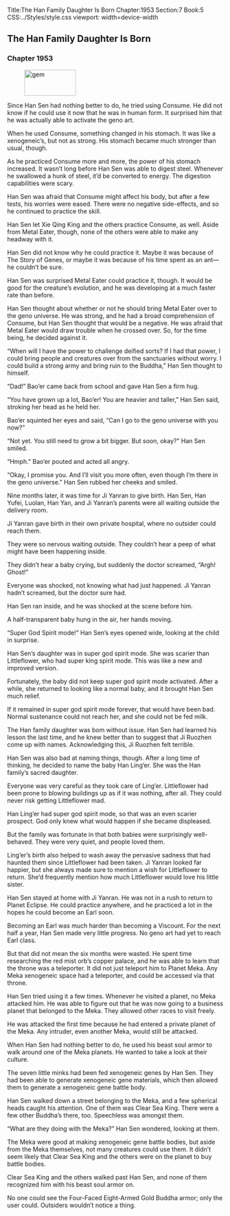 Title:The Han Family Daughter Is Born 
Chapter:1953 
Section:7 
Book:5 
CSS:../Styles/style.css 
viewport: width=device-width
  
## The Han Family Daughter Is Born
### Chapter 1953
  
<figure>
	<img src="../Images/gem.gif" alt="gem" id="gem" width="120" height="60" />
</figure>
  

  
Since Han Sen had nothing better to do, he tried using Consume. He did not know if he could use it now that he was in human form. It surprised him that he was actually able to activate the geno art.

When he used Consume, something changed in his stomach. It was like a xenogeneic’s, but not as strong. His stomach became much stronger than usual, though.

As he practiced Consume more and more, the power of his stomach increased. It wasn’t long before Han Sen was able to digest steel. Whenever he swallowed a hunk of steel, it’d be converted to energy. The digestion capabilities were scary.

Han Sen was afraid that Consume might affect his body, but after a few tests, his worries were eased. There were no negative side-effects, and so he continued to practice the skill.

Han Sen let Xie Qing King and the others practice Consume, as well. Aside from Metal Eater, though, none of the others were able to make any headway with it.

Han Sen did not know why he could practice it. Maybe it was because of The Story of Genes, or maybe it was because of his time spent as an ant—he couldn’t be sure.

Han Sen was surprised Metal Eater could practice it, though. It would be good for the creature’s evolution, and he was developing at a much faster rate than before.

Han Sen thought about whether or not he should bring Metal Eater over to the geno universe. He was strong, and he had a broad comprehension of Consume, but Han Sen thought that would be a negative. He was afraid that Metal Eater would draw trouble when he crossed over. So, for the time being, he decided against it.

“When will I have the power to challenge deified sorts? If I had that power, I could bring people and creatures over from the sanctuaries without worry. I could build a strong army and bring ruin to the Buddha,” Han Sen thought to himself.

“Dad!” Bao’er came back from school and gave Han Sen a firm hug.

“You have grown up a lot, Bao’er! You are heavier and taller,” Han Sen said, stroking her head as he held her.

Bao’er squinted her eyes and said, “Can I go to the geno universe with you now?”

“Not yet. You still need to grow a bit bigger. But soon, okay?” Han Sen smiled.

“Hmph.” Bao’er pouted and acted all angry.

“Okay, I promise you. And I’ll visit you more often, even though I’m there in the geno universe.” Han Sen rubbed her cheeks and smiled.

Nine months later, it was time for Ji Yanran to give birth. Han Sen, Han Yufei, Luolan, Han Yan, and Ji Yanran’s parents were all waiting outside the delivery room.

Ji Yanran gave birth in their own private hospital, where no outsider could reach them.

They were so nervous waiting outside. They couldn’t hear a peep of what might have been happening inside.

They didn’t hear a baby crying, but suddenly the doctor screamed, “Argh! Ghost!”

Everyone was shocked, not knowing what had just happened. Ji Yanran hadn’t screamed, but the doctor sure had.

Han Sen ran inside, and he was shocked at the scene before him.

A half-transparent baby hung in the air, her hands moving.

“Super God Spirit mode!” Han Sen’s eyes opened wide, looking at the child in surprise.

Han Sen’s daughter was in super god spirit mode. She was scarier than Littleflower, who had super king spirit mode. This was like a new and improved version.

Fortunately, the baby did not keep super god spirit mode activated. After a while, she returned to looking like a normal baby, and it brought Han Sen much relief.

If it remained in super god spirit mode forever, that would have been bad. Normal sustenance could not reach her, and she could not be fed milk.

The Han family daughter was bom without issue. Han Sen had learned his lesson the last time, and he knew better than to suggest that Ji Ruozhen come up with names. Acknowledging this, Ji Ruozhen felt terrible.

Han Sen was also bad at naming things, though. After a long time of thinking, he decided to name the baby Han Ling’er. She was the Han family’s sacred daughter.

Everyone was very careful as they took care of Ling’er. Littleflower had been prone to blowing buildings up as if it was nothing, after all. They could never risk getting Littleflower mad.

Han Ling’er had super god spirit mode, so that was an even scarier prospect. God only knew what would happen if she became displeased.

But the family was fortunate in that both babies were surprisingly well-behaved. They were very quiet, and people loved them.

Ling’er’s birth also helped to wash away the pervasive sadness that had haunted them since Littleflower had been taken. Ji Yanran looked far happier, but she always made sure to mention a wish for Littleflower to return. She’d frequently mention how much Littleflower would love his little sister.

Han Sen stayed at home with Ji Yanran. He was not in a rush to return to Planet Eclipse. He could practice anywhere, and he practiced a lot in the hopes he could become an Earl soon.

Becoming an Earl was much harder than becoming a Viscount. For the next half a year, Han Sen made very little progress. No geno art had yet to reach Earl class.

But that did not mean the six months were wasted. He spent time researching the red mist orb’s copper palace, and he was able to learn that the throne was a teleporter. It did not just teleport him to Planet Meka. Any Meka xenogeneic space had a teleporter, and could be accessed via that throne.

Han Sen tried using it a few times. Whenever he visited a planet, no Meka attacked him. He was able to figure out that he was now going to a business planet that belonged to the Meka. They allowed other races to visit freely.

He was attacked the first time because he had entered a private planet of the Meka. Any intruder, even another Meka, would still be attacked.

When Han Sen had nothing better to do, he used his beast soul armor to walk around one of the Meka planets. He wanted to take a look at their culture.

The seven little minks had been fed xenogeneic genes by Han Sen. They had been able to generate xenogeneic gene materials, which then allowed them to generate a xenogeneic gene battle body.

Han Sen walked down a street belonging to the Meka, and a few spherical heads caught his attention. One of them was Clear Sea King. There were a few other Buddha’s there, too. Speechless was amongst them.

“What are they doing with the Meka?” Han Sen wondered, looking at them.

The Meka were good at making xenogeneic gene battle bodies, but aside from the Meka themselves, not many creatures could use them. It didn’t seem likely that Clear Sea King and the others were on the planet to buy battle bodies.

Clear Sea King and the others walked past Han Sen, and none of them recognized him with his beast soul armor on.

No one could see the Four-Faced Eight-Armed Gold Buddha armor; only the user could. Outsiders wouldn’t notice a thing.